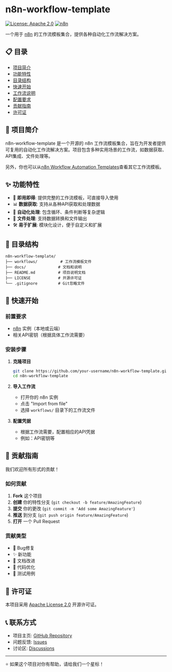 # n8n-workflow-template

[![License: Apache 2.0](https://img.shields.io/badge/License-Apache%202.0-blue.svg)](https://opensource.org/licenses/Apache-2.0)
[![n8n](https://img.shields.io/badge/n8n-Workflow%20Template-green.svg)](https://n8n.io/)

一个用于 [n8n](https://n8n.io/) 的工作流模板集合，提供各种自动化工作流解决方案。

## 📋 目录

- [项目简介](#项目简介)
- [功能特性](#功能特性)
- [目录结构](#目录结构)
- [快速开始](#快速开始)
- [工作流说明](#工作流说明)
- [配置要求](#配置要求)
- [贡献指南](#贡献指南)
- [许可证](#许可证)

## 🎯 项目简介

n8n-workflow-template 是一个开源的 n8n 工作流模板集合，旨在为开发者提供可复用的自动化工作流解决方案。项目包含多种实用场景的工作流，如数据获取、API集成、文件处理等。

另外，你也可以从[n8n Workflow Automation Templates](https://n8n.io/workflows/?utm_source=n8n_app&utm_medium=template_library)查看其它工作流模板。

## ✨ 功能特性

- 🚀 **即用即得**: 提供完整的工作流模板，可直接导入使用
- 📊 **数据获取**: 支持从各种API获取和处理数据
- 🔄 **自动化处理**: 包含循环、条件判断等复杂逻辑
- 📁 **文件处理**: 支持数据转换和文件输出
- 🛠️ **易于扩展**: 模块化设计，便于自定义和扩展

## 📁 目录结构

```
n8n-workflow-template/
├── workflows/          # 工作流模板文件
├── docs/              # 文档和说明
├── README.md          # 项目说明文档
├── LICENSE            # 开源许可证
└── .gitignore         # Git忽略文件
```

## 🚀 快速开始

### 前置要求

- [n8n](https://n8n.io/) 实例（本地或云端）
- 相关API密钥（根据具体工作流需要）

### 安装步骤

1. **克隆项目**
   ```bash
   git clone https://github.com/your-username/n8n-workflow-template.git
   cd n8n-workflow-template
   ```

2. **导入工作流**
   - 打开你的 n8n 实例
   - 点击 "Import from file"
   - 选择 `workflows/` 目录下的工作流文件

3. **配置凭据**
   - 根据工作流需要，配置相应的API凭据
   - 例如：API密钥等

## 🤝 贡献指南

我们欢迎所有形式的贡献！

### 如何贡献

1. **Fork** 这个项目
2. **创建** 你的特性分支 (`git checkout -b feature/AmazingFeature`)
3. **提交** 你的更改 (`git commit -m 'Add some AmazingFeature'`)
4. **推送** 到分支 (`git push origin feature/AmazingFeature`)
5. **打开** 一个 Pull Request

### 贡献类型

- 🐛 Bug修复
- ✨ 新功能
- 📝 文档改进
- 🎨 代码优化
- 🧪 测试用例

## 📄 许可证

本项目采用 [Apache License 2.0](LICENSE) 开源许可证。

## 📞 联系方式

- 项目主页: [GitHub Repository](https://github.com/your-username/n8n-workflow-template)
- 问题反馈: [Issues](https://github.com/your-username/n8n-workflow-template/issues)
- 讨论区: [Discussions](https://github.com/your-username/n8n-workflow-template/discussions)

---

⭐ 如果这个项目对你有帮助，请给我们一个星标！
